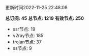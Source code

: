 更新时间2022-11-25 22:48:08

**总订阅: 45**
**总节点: 1219**
**有效节点: 250**
- ssr节点: 19
- v2ray节点: 185
- trojan节点: 37
- ss节点: 9
